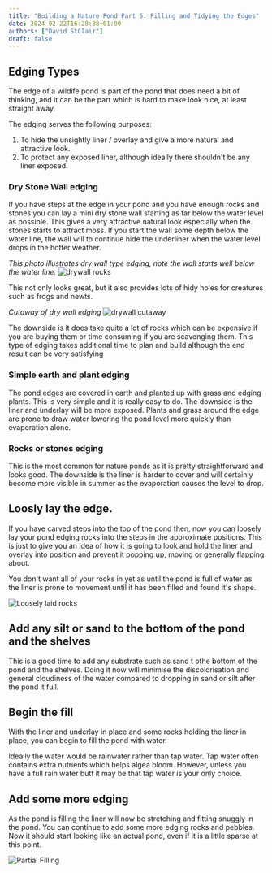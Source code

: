 ```yaml
---
title: "Building a Nature Pond Part 5: Filling and Tidying the Edges"
date: 2024-02-22T16:28:38+01:00
authors: ["David StClair"]
draft: false
---
```


## Edging Types
The edge of a wildife pond is part of the pond that does need a bit of thinking, and it can be the part which is hard to make look nice, at least straight away.

The edging serves the following purposes:

1. To hide the unsightly liner / overlay and give a more natural and attractive look.
2. To protect any exposed liner, although ideally there shouldn't be any liner exposed.

### Dry Stone Wall edging
If you have steps at the edge in your pond and you have enough rocks and stones you can lay a mini dry stone wall starting as far below the water level as possible.  This gives a very attractive natural look especially when the stones starts to attract moss. If you start the wall some depth below the water line, the wall will to continue hide the underliner when the water level drops in the hotter weather.


*This photo illustrates dry wall type edging, note the wall starts well below the water line.*
![drywall rocks](../20240226-pond-drywall.jpg)

This not only looks great, but it also provides lots of hidy holes for creatures such as frogs and newts.

*Cutaway of dry wall edging*
![drywall cutaway](../dry-stone-edging.png)

The downside is it does take quite a lot of rocks which can be expensive if you are buying them or time consuming if you are scavenging them. This type of edging takes additional time to plan and build although the end result can be very satisfying

### Simple earth and plant edging
The pond edges are covered in earth and planted up with grass and edging plants.  This is very simple and it is really easy to do.  The downside is the liner and underlay will be more exposed. Plants and grass around the edge are prone to draw water lowering the pond level more quickly than evaporation alone.

### Rocks or stones edging
This is the most common for nature ponds as it is pretty straightforward and looks good.  The downside is the liner is harder to cover and will certainly become more visible in summer as the evaporation causes the level to drop.

##  Loosly lay the edge.
If you have carved steps into the top of the pond then, now you can loosely lay your pond edging rocks into the steps in the approximate positions. This is just to give you an idea of how it is going to look and hold the liner and overlay into position and prevent it popping up, moving or generally flapping about.

You don't want all of your rocks in yet as until the pond is full of water as the liner is prone to movement until it has been filled and found it's shape.


![Loosely laid rocks](../pond-rocks-loose.jpg)

## Add any silt or sand to the bottom of the pond and the shelves
This is a good time to add any substrate such as sand t othe bottom of the pond and the shelves.  Doing it now will minimise the discolorisation and general cloudiness of the water compared to dropping in sand or silt after the pond it full.

## Begin the fill
With the liner and underlay in place and some rocks holding the liner in place, you can begin to fill the pond with water.

Ideally the water would be rainwater rather than tap water. Tap water often contains extra nutrients which helps algea bloom.  However, unless you have a full rain water butt it may be that tap water is your only choice.


## Add some more edging
As the pond is filling the liner will now be stretching and fitting snuggly in the pond.  You can continue to add some more edging rocks and pebbles.  Now it should start looking like an actual pond, even if it is a little sparse at this point.

![Partial Filling](../filling-pond.jpg)
